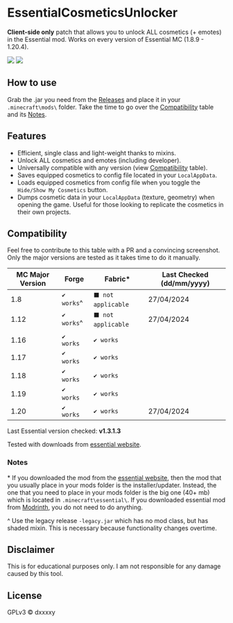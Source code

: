 # EssentialCosmeticsUnlocker
**Client-side only** patch that allows you to unlock ALL cosmetics (+ emotes) in the Essential mod. Works on every version of Essential MC (1.8.9 - 1.20.4).

![](https://img.shields.io/badge/COMPATIBILITY-∞-0?style=for-the-badge)
![](https://img.shields.io/github/downloads/DxxxxY/EssentialCosmeticsUnlocker/total?style=for-the-badge)

## How to use
Grab the .jar you need from the [Releases](https://github.com/DxxxxY/EssentialCosmeticsUnlocker/releases) and place it in your `.minecraft\mods\` folder. Take the time to go over the [Compatibility](#compatibility) table and its [Notes](#notes).

## Features
- Efficient, single class and light-weight thanks to mixins.
- Unlock ALL cosmetics and emotes (including developer). 
- Universally compatible with any version (view [Compatibility](#compatibility) table).
- Saves equipped cosmetics to config file located in your `LocalAppData`.
- Loads equipped cosmetics from config file when you toggle the `Hide/Show My Cosmetics` button.
- Dumps cosmetic data in your `LocalAppData` (texture, geometry) when opening the game. Useful for those looking to replicate the cosmetics in their own projects.

## Compatibility
Feel free to contribute to this table with a PR and a convincing screenshot. Only the major versions are tested as it takes time to do it manually.

| MC Major Version | Forge        | Fabric*            | Last Checked (dd/mm/yyyy) |
|------------------|--------------|--------------------|---------------------------|
| 1.8              | `✔️ works`^  | `⬛ not applicable` | 27/04/2024                |
| 1.12             | `✔️ works`^️ | `⬛ not applicable` | 27/04/2024                |
|                  |              |                    |                           |
| 1.16             | `✔️ works`   | `✔️ works`         |                           |
| 1.17             | `✔️ works`️  | `✔️ works`         |                           |
| 1.18             | `✔️ works`️  | `✔️ works`         |                           |
| 1.19             | `✔️ works`️  | `✔️ works`         |                           |
| 1.20             | `✔️ works`   | `✔️ works`         | 27/04/2024                |

Last Essential version checked: **v1.3.1.3**

Tested with downloads from [essential website](https://essential.gg/downloads).

### Notes
\* If you downloaded the mod from the [essential website](https://essential.gg/), then the mod that you usually place in your mods folder is the installer/updater. Instead, the one that you need to place in your mods folder is the big one (40+ mb) which is located in `.minecraft\essential\`. If you downloaded essential mod from [Modrinth](https://modrinth.com/mod/essential/versions?l=fabric), you do not need to do anything.

^ Use the legacy release `-legacy.jar` which has no mod class, but has shaded mixin. This is necessary because functionality changes overtime.
 
## Disclaimer
This is for educational purposes only. I am not responsible for any damage caused by this tool.

## License
GPLv3 © dxxxxy
